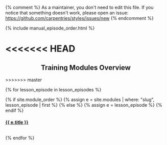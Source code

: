 {% comment %}
As a maintainer, you don't need to edit this file.
If you notice that something doesn't work, please
open an issue: https://github.com/carpentries/styles/issues/new
{% endcomment %}

{% include manual_episode_order.html %}

<<<<<<< HEAD
=======
<style>
  h2 {text-align: center;}
</style>

<h2>Training Modules Overview</h2>
>>>>>>> master

<div class="container-fluid">
<div class="row">

{% for lesson_episode in lesson_episodes %}

{% if site.module_order %}
  {% assign e = site.modules | where: "slug", lesson_episode | first %}
{% else %}
  {% assign e = lesson_episode %}
{% endif %}

<div class="col-xs-6">
  <div class="panel panel-default">
    <div class="panel-heading">
      <a href="{{ e.url | relative_url }}">
        <h4>{{ e.title }}</h4>
      </a>
    </div>
    <div class="panel-body">
      <img src="{{ e.figure | relative_url }}" alt="">
    </div>
  </div>
</div>

{% endfor %}

</div>
</div>
